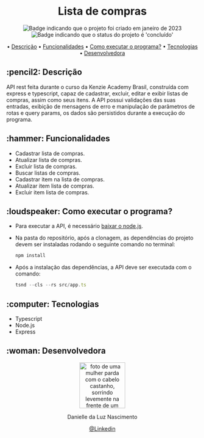 <h1 align="center">Lista de compras</h1>

<p align="center">
    <img alt="Badge indicando que o projeto foi criado em janeiro de 2023" src="https://img.shields.io/badge/Data%20de%20cria%C3%A7%C3%A3o-janeiro%2F2023-blue">
    <img alt="Badge indicando que o status do projeto é 'concluído'" src="https://img.shields.io/badge/Status-Concluído-yellow">
</p>

<p align="center">
    • <a href="#descricao">Descrição</a>
    • <a href="#funcionalidades">Funcionalidades</a>
    • <a href="#interacao">Como executar o programa?</a>
    • <a href="#tecnologias">Tecnologias</a>
    • <a href="#Desenvolvedora">Desenvolvedora</a>
</p>

<h2 id="descricao">:pencil2: Descrição</h2>
API rest feita durante o curso da Kenzie Academy Brasil, construída com express e typescript,
capaz de cadastrar, excluir, editar e exibir listas de compras, assim como seus itens. 
A API possui validações das suas entradas, exibição de mensagens de erro e manipulação de parâmetros de rotas e query params,
os dados são persistidos durante a execução do programa.

<h2 id="funcionalidades">:hammer: Funcionalidades</h2>

- Cadastrar lista de compras.
- Atualizar lista de compras.
- Excluir lista de compras.
- Buscar listas de compras.
- Cadastrar item na lista de compras.
- Atualizar item lista de compras.
- Excluir item lista de compras.


<h2 id="interacao">:loudspeaker: Como executar o programa?</h2>

- Para executar a API, é necessário <a href="https://nodejs.org/en/download/">baixar o node.js</a>.
- Na pasta do repositório, após a clonagem, as dependências do projeto devem ser instaladas rodando o seguinte comando no terminal:

  ```typescript
  npm install
  ```
- Após a instalação das dependências, a API deve ser executada com o comando:

  ```typescript
  tsnd --cls --rs src/app.ts
  ```

<h2 id="tecnologias">:computer: Tecnologias</h2>

- Typescript
- Node.js
- Express

<h2 id="Desenvolvedora">:woman: Desenvolvedora</h2>

<p align="center">
  <a href="https://github.com/Danielle-Luz">
    <img width="120px" src="https://avatars.githubusercontent.com/u/99164019?v=4" alt="foto de uma mulher parda com o cabelo castanho, sorrindo levemente na frente de um fundo verde com bits">
  </a>
</p>

<p align="center">
Danielle da Luz Nascimento
</p>

<p align="center">
<a href="https://www.linkedin.com/in/danielle-da-luz-nascimento/">@Linkedin</a>
</p>
